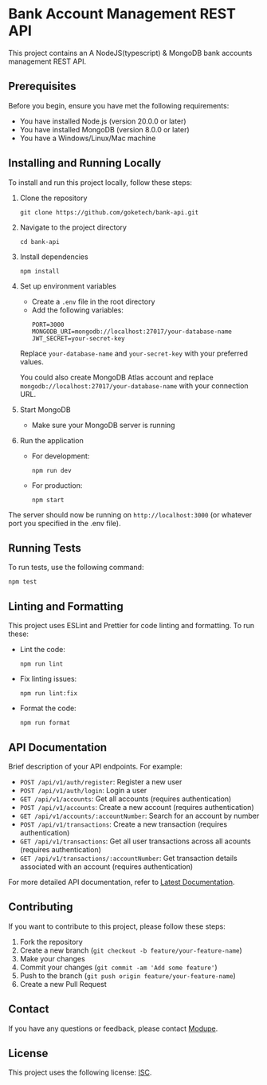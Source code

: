 # Bank Account Management REST API

This project contains an A NodeJS(typescript) & MongoDB bank accounts management REST API.

## Prerequisites

Before you begin, ensure you have met the following requirements:

* You have installed Node.js (version 20.0.0 or later)
* You have installed MongoDB (version 8.0.0 or later)
* You have a Windows/Linux/Mac machine

## Installing and Running Locally

To install and run this project locally, follow these steps:

1. Clone the repository
   ```
   git clone https://github.com/goketech/bank-api.git
   ```

2. Navigate to the project directory
   ```
   cd bank-api
   ```

3. Install dependencies
   ```
   npm install
   ```

4. Set up environment variables
   - Create a `.env` file in the root directory
   - Add the following variables:
     ```
     PORT=3000
     MONGODB_URI=mongodb://localhost:27017/your-database-name
     JWT_SECRET=your-secret-key
     ```
   Replace `your-database-name` and `your-secret-key` with your preferred values.

   You could also create MongoDB Atlas account and replace `mongodb://localhost:27017/your-database-name` with your connection URL.

5. Start MongoDB
   - Make sure your MongoDB server is running

6. Run the application
   - For development:
     ```
     npm run dev
     ```
   - For production:
     ```
     npm start
     ```

The server should now be running on `http://localhost:3000` (or whatever port you specified in the .env file).

## Running Tests

To run tests, use the following command:

```
npm test
```

## Linting and Formatting

This project uses ESLint and Prettier for code linting and formatting. To run these:

- Lint the code:
  ```
  npm run lint
  ```
- Fix linting issues:
  ```
  npm run lint:fix
  ```
- Format the code:
  ```
  npm run format
  ```

## API Documentation

Brief description of your API endpoints. For example:

- `POST /api/v1/auth/register`: Register a new user
- `POST /api/v1/auth/login`: Login a user
- `GET /api/v1/accounts`: Get all accounts (requires authentication)
- `POST /api/v1/accounts`: Create a new account (requires authentication)
- `GET /api/v1/accounts/:accountNumber`: Search for an account by number
- `POST /api/v1/transactions`: Create a new transaction (requires authentication)
- `GET /api/v1/transactions`: Get all user transactions across all acounts (requires authentication)
- `GET /api/v1/transactions/:accountNumber`: Get transaction details associated with an account (requires authentication)

For more detailed API documentation, refer to [Latest Documentation](https://events-api-cav5.onrender.com/docs).

## Contributing

If you want to contribute to this project, please follow these steps:

1. Fork the repository
2. Create a new branch (`git checkout -b feature/your-feature-name`)
3. Make your changes
4. Commit your changes (`git commit -am 'Add some feature'`)
5. Push to the branch (`git push origin feature/your-feature-name`)
6. Create a new Pull Request

## Contact

If you have any questions or feedback, please contact [Modupe](mailto:modupe775@gmail.com).

## License

This project uses the following license: [ISC](./LICENSE).